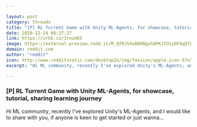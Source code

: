 ```yaml
---

layout: post
category: threads
title: "[P] RL Turrent Game with Unity ML-Agents, for showcase, tutorial, sharing learning journey"
date: 2020-12-24 06:37:27
link: https://vrhk.co/3rnzm65
image: https://external-preview.redd.it/M_QfRJS4o0DHNgxh8PKJ7UiyOF9qQfLeZUJrugEYGTk.jpg?width=400&height=209.42408377&auto=webp&crop=400:209.42408377,smart&s=ed5de842c5109abc60233f49157e5c0f9418a3d6
domain: reddit.com
author: "reddit"
icon: http://www.redditstatic.com/desktop2x/img/favicon/apple-icon-57x57.png
excerpt: "Hi ML community, recently I've explored Unity's ML-Agents, and I would like to share with you, if anyone is keen to get started or just wanna..."

---
```


### [P] RL Turrent Game with Unity ML-Agents, for showcase, tutorial, sharing learning journey

Hi ML community, recently I've explored Unity's ML-Agents, and I would like to share with you, if anyone is keen to get started or just wanna...